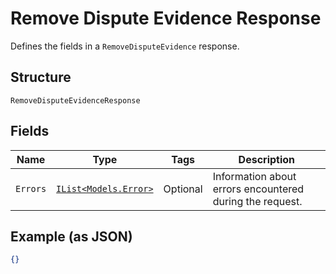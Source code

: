 
# Remove Dispute Evidence Response

Defines the fields in a `RemoveDisputeEvidence` response.

## Structure

`RemoveDisputeEvidenceResponse`

## Fields

| Name | Type | Tags | Description |
|  --- | --- | --- | --- |
| `Errors` | [`IList<Models.Error>`](/doc/models/error.md) | Optional | Information about errors encountered during the request. |

## Example (as JSON)

```json
{}
```

